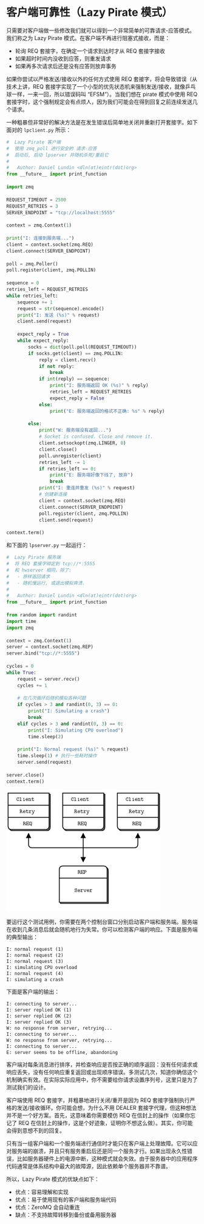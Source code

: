 # 客户端可靠性（Lazy Pirate 模式）

只需要对客户端做一些修改我们就可以得到一个非常简单的可靠请求-应答模式。我们称之为 Lazy Pirate 模式。在客户端不再进行阻塞式接收，而是：

- 轮询 REQ 套接字，在确定一个请求到达时才从 REQ 套接字接收
- 如果超时时间内没收到应答，则重发请求
- 如果再多次请求后还是没有应答则放弃事务

如果你尝试以严格发送/接收以外的任何方式使用 REQ 套接字，将会导致错误（从技术上讲，REQ 套接字实现了一个小型的优先状态机来强制发送/接收，就像乒乓球一样，一来一回，所以错误码叫 “EFSM”）。当我们想在 pirate 模式中使用 REQ 套接字时，这个强制规定会有点烦人，因为我们可能会在得到回复之前连续发送几个请求。

一种粗暴但非常好的解决方法是在发生错误后简单地关闭并重新打开套接字。如下面对的 `lpclient.py` 所示：

```python
#  Lazy Pirate 客户端
#  使用 zmq_poll 进行安全的 请求-应答
#  启动后, 启动 lpserver 并随机杀死/重启它
#
#   Author: Daniel Lundin <dln(at)eintr(dot)org>
from __future__ import print_function

import zmq

REQUEST_TIMEOUT = 2500
REQUEST_RETRIES = 3
SERVER_ENDPOINT = "tcp://localhost:5555"

context = zmq.Context(1)

print("I: 连接到服务端...")
client = context.socket(zmq.REQ)
client.connect(SERVER_ENDPOINT)

poll = zmq.Poller()
poll.register(client, zmq.POLLIN)

sequence = 0
retries_left = REQUEST_RETRIES
while retries_left:
    sequence += 1
    request = str(sequence).encode()
    print("I: 发送 (%s)" % request)
    client.send(request)

    expect_reply = True
    while expect_reply:
        socks = dict(poll.poll(REQUEST_TIMEOUT))
        if socks.get(client) == zmq.POLLIN:
            reply = client.recv()
            if not reply:
                break
            if int(reply) == sequence:
                print("I: 服务端返回 OK (%s)" % reply)
                retries_left = REQUEST_RETRIES
                expect_reply = False
            else:
                print("E: 服务端返回的格式不正确: %s" % reply)

        else:
            print("W: 服务端没有返回...")
            # Socket is confused. Close and remove it.
            client.setsockopt(zmq.LINGER, 0)
            client.close()
            poll.unregister(client)
            retries_left -= 1
            if retries_left == 0:
                print("E: 服务端好像下线了, 放弃")
                break
            print("I: 重连并重发 (%s)" % request)
            # 创建新连接
            client = context.socket(zmq.REQ)
            client.connect(SERVER_ENDPOINT)
            poll.register(client, zmq.POLLIN)
            client.send(request)

context.term()
```

和下面的 `lpserver.py` 一起运行：

```python
#  Lazy Pirate 服务端
#  将 REQ 套接字绑定到 tcp://*:5555
#  和 hwserver 相同，除了:
#   - 原样返回请求
#   - 随机慢运行, 或退出模拟奔溃.
#
#   Author: Daniel Lundin <dln(at)eintr(dot)org>
from __future__ import print_function

from random import randint
import time
import zmq

context = zmq.Context(1)
server = context.socket(zmq.REP)
server.bind("tcp://*:5555")

cycles = 0
while True:
    request = server.recv()
    cycles += 1

    # 在几次循环后随机模拟各种问题
    if cycles > 3 and randint(0, 3) == 0:
        print("I: Simulating a crash")
        break
    elif cycles > 3 and randint(0, 3) == 0:
        print("I: Simulating CPU overload")
        time.sleep(2)

    print("I: Normal request (%s)" % request)
    time.sleep(1) # 执行一些耗时操作
    server.send(request)

server.close()
context.term()
```

![Lazy Pirate 模式](./.images/fig47.png)

要运行这个测试用例，你需要在两个控制台窗口分别启动客户端和服务端。服务端在收到几条消息后就会随机地行为失常。你可以检测客户端的响应。下面是服务端的典型输出：

```
I: normal request (1)
I: normal request (2)
I: normal request (3)
I: simulating CPU overload
I: normal request (4)
I: simulating a crash
```

下面是客户端的输出：

```
I: connecting to server...
I: server replied OK (1)
I: server replied OK (2)
I: server replied OK (3)
W: no response from server, retrying...
I: connecting to server...
W: no response from server, retrying...
I: connecting to server...
E: server seems to be offline, abandoning
```

客户端对每条消息进行排序，并检查响应是否按正确的顺序返回：没有任何请求或响应丢失，没有任何响应重复返回或出现顺序错误。多测试几次，知道你确信这个机制确实有效。在实际实际应用中，你不需要给你请求设置序列号，这里只是为了测试我们的设计。

客户端使用 REQ 套接字，并粗暴地进行关闭/重开是因为 REQ 套接字强制执行严格的发送/接收循环。你可能会想，为什么不用 DEALER 套接字代理，但这种想法并不是一个好方案。首先，这意味着你需要模仿 REQ 在信封上的操作（如果你忘记了 REQ 在信封上的操作，这是个好迹象，证明你不想这么做）。其实，你可能会得到意想不到的回复。

只有当一组客户端和一个服务端进行通信时才能只在客户端上处理故障。它可以应对服务端的崩溃，并且只有服务重启后还是同一个服务才行。如果出现永久性错误，比如服务器硬件上的电源中断，这种模式就会失效。由于服务器中的应用程序代码通常是体系结构中最大的故障源，因此依赖单个服务器并不靠谱。

所以，Lazy Pirate 模式的优缺点如下：

- 优点：容易理解和实现
- 优点：易于使用现有的客户端和服务端代码
- 优点：ZeroMQ 会自动重连
- 缺点：不支持故障转移到备份或备用服务器

